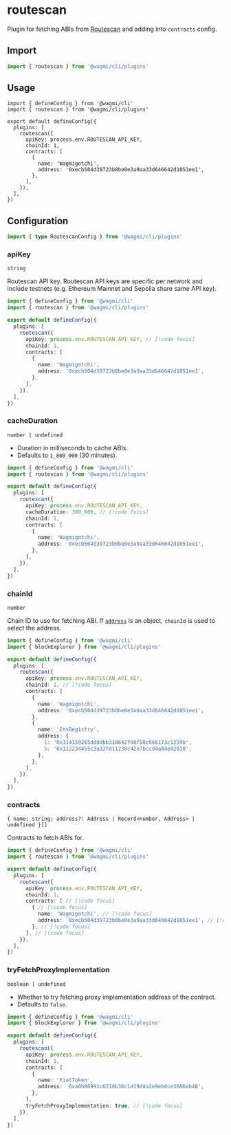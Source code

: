 # routescan

Plugin for fetching ABIs from [Routescan](https://routescan.io) and adding into `contracts` config.

## Import

```ts
import { routescan } from '@wagmi/cli/plugins'
```

## Usage

```ts{2,6-14}
import { defineConfig } from '@wagmi/cli'
import { routescan } from '@wagmi/cli/plugins'

export default defineConfig({
  plugins: [
    routescan({
      apiKey: process.env.ROUTESCAN_API_KEY,
      chainId: 1,
      contracts: [
        {
          name: 'Wagmigotchi',
          address: '0xecb504d39723b0be0e3a9aa33d646642d1051ee1',
        },
      ],
    }),
  ],
})
```

## Configuration

```ts
import { type RoutescanConfig } from '@wagmi/cli/plugins'
```

### apiKey

`string`

Routescan API key. Routescan API keys are specific per network and include testnets (e.g. Ethereum Mainnet and Sepolia share same API key).

```ts
import { defineConfig } from '@wagmi/cli'
import { routescan } from '@wagmi/cli/plugins'

export default defineConfig({
  plugins: [
    routescan({
      apiKey: process.env.ROUTESCAN_API_KEY, // [!code focus]
      chainId: 1,
      contracts: [
        {
          name: 'Wagmigotchi',
          address: '0xecb504d39723b0be0e3a9aa33d646642d1051ee1',
        },
      ],
    }),
  ],
})
```

### cacheDuration

`number | undefined`

- Duration in milliseconds to cache ABIs.
- Defaults to `1_800_000` (30 minutes).

```ts
import { defineConfig } from '@wagmi/cli'
import { routescan } from '@wagmi/cli/plugins'

export default defineConfig({
  plugins: [
    routescan({
      apiKey: process.env.ROUTESCAN_API_KEY,
      cacheDuration: 300_000, // [!code focus]
      chainId: 1,
      contracts: [
        {
          name: 'Wagmigotchi',
          address: '0xecb504d39723b0be0e3a9aa33d646642d1051ee1',
        },
      ],
    }),
  ],
})
```

### chainId

`number`

Chain ID to use for fetching ABI. If [`address`](/cli/config/options#address) is an object, `chainId` is used to select the address.

```ts
import { defineConfig } from '@wagmi/cli'
import { blockExplorer } from '@wagmi/cli/plugins'

export default defineConfig({
  plugins: [
    routescan({
      apiKey: process.env.ROUTESCAN_API_KEY,
      chainId: 1, // [!code focus]
      contracts: [
        {
          name: 'Wagmigotchi',
          address: '0xecb504d39723b0be0e3a9aa33d646642d1051ee1',
        },
        {
          name: 'EnsRegistry',
          address: {
            1: '0x314159265dd8dbb310642f98f50c066173c1259b',
            5: '0x112234455c3a32fd11230c42e7bccd4a84e02010',
          },
        },
      ],
    }),
  ],
})
```

### contracts

`{ name: string; address?: Address | Record<number, Address> | undefined }[]`

Contracts to fetch ABIs for.

```ts
import { defineConfig } from '@wagmi/cli'
import { routescan } from '@wagmi/cli/plugins'

export default defineConfig({
  plugins: [
    routescan({
      apiKey: process.env.ROUTESCAN_API_KEY,
      chainId: 1,
      contracts: [ // [!code focus]
        { // [!code focus]
          name: 'Wagmigotchi', // [!code focus]
          address: '0xecb504d39723b0be0e3a9aa33d646642d1051ee1', // [!code focus]
        }, // [!code focus]
      ], // [!code focus]
    }),
  ],
})
```

### tryFetchProxyImplementation

`boolean | undefined`

- Whether to try fetching proxy implementation address of the contract.
- Defaults to `false`.

```ts
import { defineConfig } from '@wagmi/cli'
import { blockExplorer } from '@wagmi/cli/plugins'

export default defineConfig({
  plugins: [
    routescan({
      apiKey: process.env.ROUTESCAN_API_KEY,
      chainId: 1, 
      contracts: [
        {
          name: 'FiatToken',
          address: '0xa0b86991c6218b36c1d19d4a2e9eb0ce3606eb48',
        },
      ],
      tryFetchProxyImplementation: true, // [!code focus]
    }),
  ],
})
```


